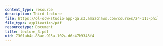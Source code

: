 ```yaml
---
content_type: resource
description: Third lecture
file: https://ol-ocw-studio-app-qa.s3.amazonaws.com/courses/24-111-philosophy-of-quantum-mechanics-spring-2005/7301ab4e83ae925a1024d6c47b9343f4_lecture_3.pdf
file_type: application/pdf
resourcetype: Document
title: lecture_3.pdf
uid: 7301ab4e-83ae-925a-1024-d6c47b9343f4
---
```

